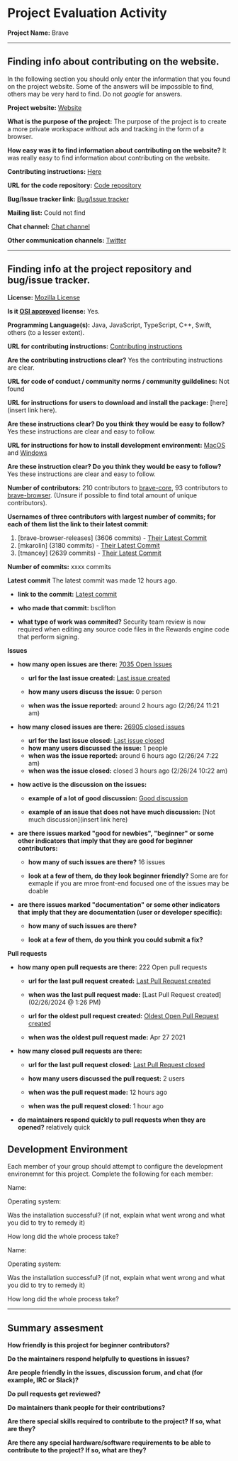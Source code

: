 # Project Evaluation Activity



__Project Name:__ Brave 


---

## Finding info about contributing on the website.

In the following section you should only enter the information that you
found on the project website. Some of the answers will be impossible to find, others
may be very hard to find. Do not _google_ for answers.

__Project website:__ [Website](https://brave.com/)


__What is the purpose of the project:__ The purpose of the project is to create a more private workspace without ads and tracking in the form of a browser.


__How easy was it to find information about contributing on the website?__ It was really easy to find information about contributing on the website.


__Contributing instructions:__ [Here](https://github.com/brave/brave-browser/blob/master/CONTRIBUTING.md) 

__URL for the code repository:__ [Code repository](https://github.com/brave/)

__Bug/Issue tracker link:__ [Bug/Issue tracker](https://github.com/brave/brave-browser/issues)

__Mailing list:__ Could not find

__Chat channel:__ [Chat channel](https://bravesoftware.slack.com/)

__Other communication channels:__ [Twitter](https://twitter.com/brave)


---

## Finding info at the project repository and bug/issue tracker.

__License:__ [Mozilla License](https://github.com/brave/brave-browser/blob/master/LICENSE)

__Is it [OSI approved](https://opensource.org/licenses/alphabetical) license:__ Yes.

__Programming Language(s):__ Java, JavaScript, TypeScript, C++, Swift, others (to a lesser extent).

__URL for contributing instructions:__ [Contributing instructions](https://github.com/brave/brave-browser/blob/master/CONTRIBUTING.md#how-can-you-contribute)

__Are the contributing instructions clear?__ Yes the contributing instructions are clear.


__URL for code of conduct / community norms / community guildelines:__ Not found

__URL for instructions for users to download and install the package:__  [here](insert link here). 


__Are these instructions clear? Do you think they would be easy to follow?__ Yes these instructions are clear and easy to follow.


__URL for instructions for how to install development environment:__ [MacOS](https://github.com/brave/brave-browser/wiki/macOS-Development-Environment) and [Windows](https://github.com/brave/brave-browser/wiki/Windows-Development-Environment)


__Are these instruction clear? Do you think they would be easy to follow?__ Yes these instructions are clear and easy to follow.


__Number of contributors:__ 210 contributors to [brave-core](https://github.com/brave/brave-core), 93 contributors to [brave-browser](https://github.com/brave/brave-browser). (Unsure if possible to find total amount of unique contributors).


__Usernames of three contributors with largest number of commits; for
each of them list the link to their latest commit__: 

1. [brave-browser-releases] (3606 commits) - [Their Latest Commit](https://github.com/brave/brave-core/commit/23a4475751f4a5ee42eb90518d1b02efb8ef2b0e)
1. [mkarolin] (3180 commits) - [Their Latest Commit](https://github.com/brave/brave-core/commit/7cdd666b3e9a1838158db03208ecca74694660a3)
1. [tmancey] (2639 commits) - [Their Latest Commit](https://github.com/brave/brave-core/commit/c01abe9dcda49ffd3a773fa1be0c61313f01b73a)


__Number of commits:__ xxxx commits

__Latest commit__ The latest commit was made 12 hours ago.

- __link to the commit:__ [Latest commit](https://github.com/brave/brave-core/commit/134f781efe672a85a71fe8d0ea8ad076342da197)

- __who made that commit:__ bsclifton

- __what type of work was commited?__ Security team review is now required when editing any source code files in the Rewards engine code that perform signing.


__Issues__

- __how many open issues are there:__ [7035 Open Issues](https://github.com/brave/brave-browser/issues?q=is%3Aopen+is%3Aissue)

    - __url for the last issue created:__ [Last issue created](https://github.com/brave/brave-browser/issues/36372)

    - __how many users discuss the issue:__ 0 person
    
    - __when was the issue reported:__ around 2 hours ago (2/26/24 11:21 am)
    

- __how many closed issues are there:__ [26905 closed issues](https://github.com/brave/brave-browser/issues?q=is%3Aissue+is%3Aclosed)
    - __url for the last issue closed:__ [Last issue closed](https://github.com/brave/brave-browser/issues/36369)
    - __how many users discussed the issue:__ 1 people
    - __when was the issue reported:__ around 6 hours ago (2/26/24 7:22 am)
    - __when was the issue closed:__  closed 3 hours ago (2/26/24 10:22 am)

- __how active is the discussion on the issues:__ 

    - __example of a lot of good discussion:__ [Good discussion](https://github.com/brave/brave-browser/issues/32399)
    
    - __example of an issue that does not have much discussion:__ [Not much discussion](insert link here)



- __are there issues marked "good for newbies", "beginner" or some other indicators that imply that they are good for beginner contributors:__ 

    - __how many of such issues are there?__ 16 issues
    
    - __look at a few of them, do they look beginner friendly?__ Some are for exmaple if you are mroe front-end focused one of the issues may be doable



- __are there issues marked "documentation" or some other indicators that imply that they are documentation (user or developer specific):__ 

    - __how many of such issues are there?__ 
    
    - __look at a few of them, do you think you could submit a fix?__ 



__Pull requests__

- __how many open pull requests are there:__ 222 Open pull requests

    - __url for the last pull request created:__ [Last Pull Request created](https://github.com/brave/brave-core/pull/22321)
    
    - __when was the last pull request made:__ [Last Pull Request created](02/26/2024 @ 1:26 PM)

    - __url for the oldest pull request created:__ [Oldest Open Pull Request created](https://github.com/brave/brave-core/pull/8657)
    
    - __when was the oldest pull request made:__ Apr 27 2021

- __how many closed pull requests are there:__ 

    - __url for the last pull request closed:__ [Last Pull Request closed](https://github.com/brave/brave-core/commit/fc0625743f2534382eb76889cdd7c123e74b5032)
    
    - __how many users discussed the pull request:__ 2 users
    
    - __when was the pull request made:__  12 hours ago 
    
    - __when was the pull request closed:__ 1 hour ago 
    

- __do maintainers respond quickly to pull requests when they are opened?__ relatively quick


## Development Environment 

Each member of your group should attempt to configure the development environemnt 
for this project. Complete the following for each member:

Name: 

Operating system: 

Was the installation successful? (if not, explain what went wrong and 
what you did to try to remedy it)

How long did the whole process take? 

Name: 

Operating system: 

Was the installation successful? (if not, explain what went wrong and 
what you did to try to remedy it)

How long did the whole process take? 

---


## Summary assesment
__How friendly is this project for beginner contributors?__




__Do the maintainers respond helpfully to questions in issues?__



__Are people friendly in the issues, discussion forum, and chat (for example, IRC or Slack)?__




__Do pull requests get reviewed?__



__Do maintainers thank people for their contributions?__



__Are there special skills required to contribute to the project? If so, what are they?__



__Are there any special hardware/software requirements to be able to contribute to the project? If so, what are they?__


